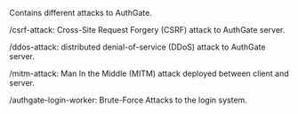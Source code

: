 Contains different attacks to AuthGate.

/csrf-attack: Cross-Site Request Forgery (CSRF) attack to AuthGate server.

/ddos-attack: distributed denial-of-service (DDoS) attack to AuthGate server.

/mitm-attack: Man In the Middle (MITM) attack deployed between client and server.

/authgate-login-worker: Brute-Force Attacks to the login system.
